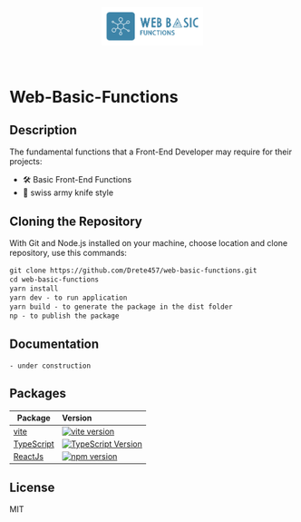<p align="center">
  <a href=" " target="_blank" rel="noopener noreferrer">
    <img width="180" src="./src/assets/logo-no-background.png" alt="Web Basic Functions logo">
  </a>
</p>
<br/>

# Web-Basic-Functions

## Description

The fundamental functions that a Front-End Developer may require for their projects:

- 🛠️ Basic Front-End Functions
- 🔑 swiss army knife style

## Cloning the Repository
With Git and Node.js installed on your machine, choose location and clone repository, use this commands:

```
git clone https://github.com/Drete457/web-basic-functions.git
cd web-basic-functions
yarn install
yarn dev - to run application
yarn build - to generate the package in the dist folder
np - to publish the package
```

## Documentation

    - under construction

## Packages

| Package                                           | Version                                                                                                       |
| ------------------------------------------------- | :----------------------------------------------------------------------------------------------------------------------------------- |
| [vite](https://www.npmjs.com/package/vite)                             | [![vite version](https://img.shields.io/npm/v/vite.svg)](https://www.npmjs.com/package/vite)                                      |
[TypeScript](https://www.typescriptlang.org/) | [![TypeScript Version](https://badge.fury.io/js/typescript.svg)](https://www.npmjs.com/package/typescript)
| [ReactJs](https://reactjs.org/)         | [![npm version](https://img.shields.io/npm/v/react.svg?style=flat)](https://www.npmjs.com/package/react)


## License

MIT

